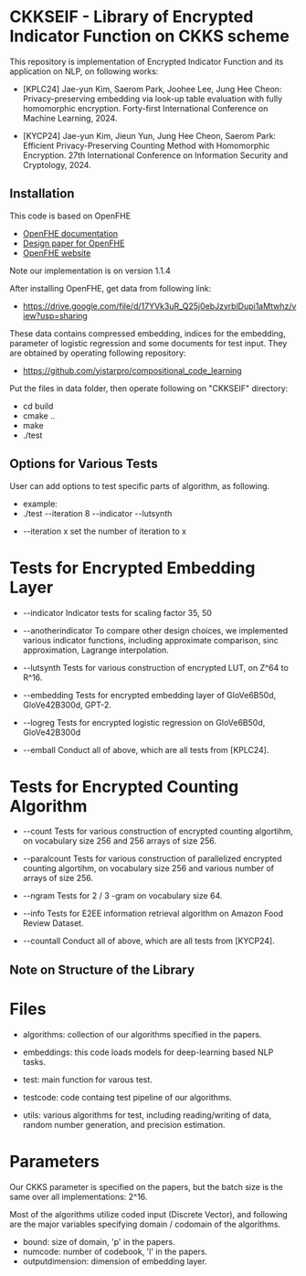 CKKSEIF - Library of Encrypted Indicator Function on CKKS scheme
=====================================

This repository is implementation of Encrypted Indicator Function and its application on NLP, on following works:


* [KPLC24] Jae-yun Kim, Saerom Park, Joohee Lee, Jung Hee Cheon: Privacy-preserving embedding via look-up table evaluation with fully homomorphic encryption. Forty-first International Conference on Machine Learning, 2024.

* [KYCP24] Jae-yun Kim, Jieun Yun, Jung Hee Cheon, Saerom Park: Efficient Privacy-Preserving Counting Method with Homomorphic Encryption. 27th International Conference on Information Security and Cryptology, 2024.


## Installation

This code is based on OpenFHE
* [OpenFHE documentation](https://openfhe-development.readthedocs.io/en/latest/)
* [Design paper for OpenFHE](https://eprint.iacr.org/2022/915)
* [OpenFHE website](https://openfhe.org)

Note our implementation is on version 1.1.4

After installing OpenFHE, get data from following link:

* https://drive.google.com/file/d/17YVk3uR_Q25j0ebJzyrblDupi1aMtwhz/view?usp=sharing

These data contains compressed embedding, indices for the embedding, parameter of logistic regression and some documents for test input. They are obtained by operating following repository:

* https://github.com/yistarpro/compositional_code_learning

Put the files in data folder, then operate following on "CKKSEIF" directory:

* cd build
* cmake ..
* make
* ./test 

## Options for Various Tests
User can add options to test specific parts of algorithm, as following.

* example:
* ./test --iteration 8 --indicator --lutsynth

- --iteration x 
set the number of iteration to x

# Tests for Encrypted Embedding Layer

- --indicator
Indicator tests for scaling factor 35, 50

- --anotherindicator
To compare other design choices, we implemented various indicator functions, including approximate comparison, sinc approximation, Lagrange interpolation. 

- --lutsynth
Tests for various construction of encrypted LUT, on Z^64 to R^16.

- --embedding
Tests for encrypted embedding layer of GloVe6B50d, GloVe42B300d, GPT-2.

- --logreg
Tests for encrypted logistic regression on GloVe6B50d, GloVe42B300d

- --emball
Conduct all of above, which are all tests from [KPLC24].


# Tests for Encrypted Counting Algorithm

- --count
Tests for various construction of encrypted counting algortihm, on vocabulary size 256 and 256 arrays of size 256.

- --paralcount
Tests for various construction of parallelized encrypted counting algortihm, on vocabulary size 256 and various number of arrays of size 256.

- --ngram
Tests for 2 / 3 -gram on vocabulary size 64.

- --info
Tests for E2EE information retrieval algorithm on Amazon Food Review Dataset. 

- --countall
Conduct all of above, which are all tests from [KYCP24].

## Note on Structure of the Library

# Files

- algorithms: collection of our algorithms specified in the papers.

- embeddings: this code loads models for deep-learning based NLP tasks.

- test: main function for varous test.

- testcode: code containg test pipeline of our algorithms.

- utils: various algorithms for test, including reading/writing of data, random number generation, and precision estimation.

# Parameters

Our CKKS parameter is specified on the papers, but the batch size is the same over all implementations: 2^16.

Most of the algorithms utilize coded input (Discrete Vector), and following are the major variables specifying  domain / codomain of the algorithms.

- bound: size of domain, 'p' in the papers.
- numcode: number of codebook, 'l' in the papers.
- outputdimension: dimension of embedding layer.